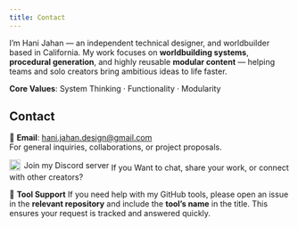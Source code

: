 ```yaml
---
title: Contact
---
```


I’m Hani Jahan — an independent technical designer, and worldbuilder based in California. My work focuses on **worldbuilding systems**, **procedural generation**, and highly reusable **modular content** — helping teams and solo creators bring ambitious ideas to life faster.

**Core Values**: System Thinking · Functionality · Modularity

## Contact

💌 **Email**: [hani.jahan.design@gmail.com](mailto:hani.jahan.design@gmail.com)  
For general inquiries, collaborations, or project proposals.  


<a href="https://discord.gg/7pk5Je9bFT" target="_blank" style="text-decoration:none; display:inline-flex; align-items:center; gap:6px;">
  <img src="https://cdn-icons-png.flaticon.com/512/5968/5968756.png" alt="Discord" width="20" style="vertical-align:middle;"/> 
  Join my Discord server
</a>  If you Want to chat, share your work, or connect with other creators?


🐛 **Tool Support**
If you need help with my GitHub tools, please open an issue in the **relevant repository** and include the **tool’s name** in the title. This ensures your request is tracked and answered quickly.
